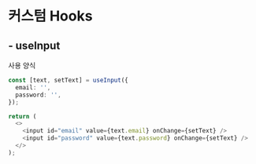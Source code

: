 # 커스텀 Hooks

## - useInput

사용 양식

```typescript
const [text, setText] = useInput({
  email: '',
  password: '',
});

return (
  <>
    <input id="email" value={text.email} onChange={setText} />
    <input id="password" value={text.password} onChange={setText} />
  </>
);
```
